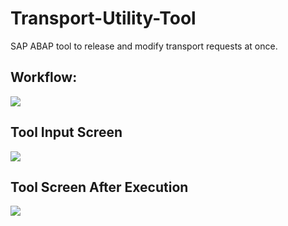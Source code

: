 # Transport-Utility-Tool
SAP ABAP tool to release and modify transport requests at once.
<br>
## Workflow:

![](https://github.com/n-katiyar/Transport-Utility-Tool/blob/master/pic/flow.png)

## Tool Input Screen

![](https://github.com/n-katiyar/Transport-Utility-Tool/blob/master/pic/ToolGUI2.png)


## Tool Screen After Execution

![](https://github.com/n-katiyar/Transport-Utility-Tool/blob/master/pic/Tool_GUI2.png)

